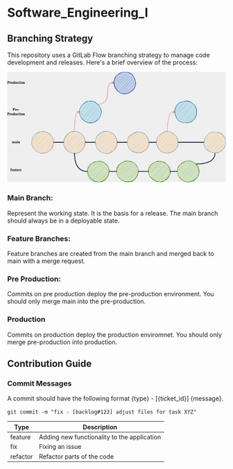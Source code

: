 # Software_Engineering_I

## Branching Strategy

This repository uses a GitLab Flow branching strategy to manage code development and releases. Here's a brief overview of the process:

![GitLab Flow](GitLabFlow.webp)
### Main Branch:
Represent the working state. It is the basis for a release. The main branch should always be in a deployable state.

### Feature Branches:
Feature branches are created from the main branch and merged back to main with a merge request.

### Pre Production:
Commits on pre production deploy the pre-production environment. You should only merge main into the pre-production.

### Production
Commits on production deploy the production enviromnet. You should only merge pre-production into production.

## Contribution Guide

### Commit Messages
A commit should have the following format {type} - [{ticket_id}] {message}.

    git commit -m "fix - [backlog#123] adjust files for task XYZ"

|Type|Description|
|------|-------------|
|feature|Adding new functionality to the application| 
|fix|Fixing an issue| 
|refactor|Refactor parts of the code|  



